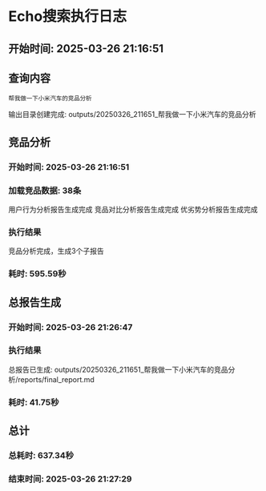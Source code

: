 # Echo搜索执行日志

## 开始时间: 2025-03-26 21:16:51


## 查询内容
```
帮我做一下小米汽车的竞品分析
```

输出目录创建完成: outputs/20250326_211651_帮我做一下小米汽车的竞品分析

## 竞品分析
### 开始时间: 2025-03-26 21:16:51

### 加载竞品数据: 38条

用户行为分析报告生成完成
竞品对比分析报告生成完成
优劣势分析报告生成完成
### 执行结果
竞品分析完成，生成3个子报告

### 耗时: 595.59秒


## 总报告生成
### 开始时间: 2025-03-26 21:26:47

### 执行结果
总报告已生成: outputs/20250326_211651_帮我做一下小米汽车的竞品分析/reports/final_report.md

### 耗时: 41.75秒


## 总计
### 总耗时: 637.34秒

### 结束时间: 2025-03-26 21:27:29

